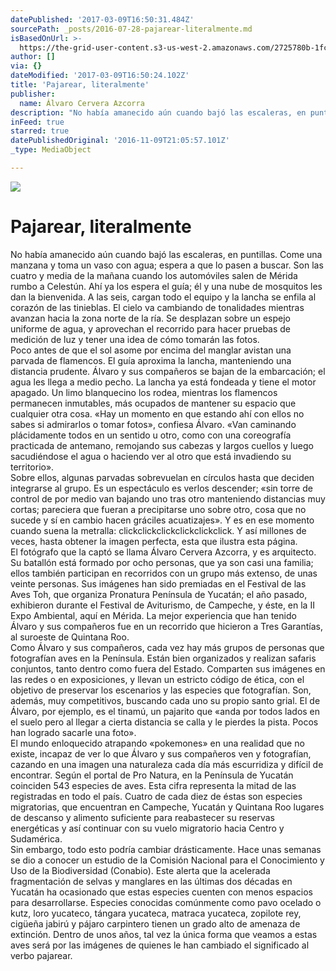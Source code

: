 ```yaml
---
datePublished: '2017-03-09T16:50:31.484Z'
sourcePath: _posts/2016-07-28-pajarear-literalmente.md
isBasedOnUrl: >-
  https://the-grid-user-content.s3-us-west-2.amazonaws.com/2725780b-1fc6-41c8-bfac-c6b62c38d942.jpg
author: []
via: {}
dateModified: '2017-03-09T16:50:24.102Z'
title: 'Pajarear, literalmente'
publisher:
  name: Álvaro Cervera Azcorra
description: "No había amanecido aún cuando bajó las escaleras, en puntillas. Come una manzana y toma un vaso con agua; espera a que lo pasen a buscar. Son las cuatro y media de la mañana cuando los automóviles salen de Mérida rumbo a Celestún. Ahí ya los espera el guía; él y una nube de mosquitos les dan la bienvenida. A las seis, cargan todo el equipo y la lancha se enfila al corazón de las tinieblas. El cielo va cambiando de tonalidades mientras avanzan hacia la zona norte de la ría. Se desplazan sobre un espejo uniforme de agua, y aprovechan el recorrido para hacer pruebas de medición de luz y tener una idea de cómo tomarán las fotos.\_Poco antes de que el sol asome por encima del manglar avistan una parvada de flamencos. El guía aproxima la lancha, manteniendo una distancia prudente. Álvaro y sus compañeros se bajan de la embarcación; el agua les llega a medio pecho. La lancha ya está fondeada y tiene el motor apagado. Un limo blanquecino los rodea, mientras los flamencos permanecen inmutables, más ocupados de mantener su espacio que cualquier otra cosa. «Hay un momento en que estando ahí con ellos no sabes si admirarlos o tomar fotos», confiesa Álvaro. «Van caminando plácidamente todos en un sentido u otro, como con una coreografía practicada de antemano, remojando sus cabezas y largos cuellos y luego sacudiéndose el agua o haciendo ver al otro que está invadiendo su territorio».\_Sobre ellos, algunas parvadas sobrevuelan en círculos hasta que deciden integrarse al grupo. Es un espectáculo es verlos descender; «sin torre de control de por medio van bajando uno tras otro manteniendo distancias muy cortas; pareciera que fueran a precipitarse uno sobre otro, cosa que no sucede y sí en cambio hacen gráciles acuatizajes». Y es en ese momento cuando suena la metralla: clickclickclickclickclickclick. Y así millones de veces, hasta obtener la imagen perfecta, esta que ilustra esta página.\_El fotógrafo que la captó se llama Álvaro Cervera Azcorra, y es arquitecto. Su batallón está formado por ocho personas, que ya son casi una familia; ellos también participan en recorridos con un grupo más extenso, de unas veinte personas.\_ Sus imágenes han sido premiadas en el Festival de las Aves Toh, que organiza Pronatura Península de Yucatán; el año pasado, exhibieron durante el Festival de Aviturismo, de Campeche, y éste, en la II Expo Ambiental, aquí en Mérida. La mejor experiencia que han tenido Álvaro y sus compañeros fue en un recorrido que hicieron a Tres Garantías, al suroeste de Quintana Roo. \_Como Álvaro y sus compañeros, cada vez hay más grupos de personas que fotografían aves en la Península. Están bien organizados y realizan safaris conjuntos, tanto dentro como fuera del Estado. Comparten sus imágenes en las redes o en exposiciones, y llevan un estricto código de ética, con el objetivo de preservar los escenarios y las especies que fotografían. Son, además, muy competitivos, buscando cada uno su propio santo grial.\_ El de Álvaro, por ejemplo, es el tinamú, un pajarito que «anda por todos lados en el suelo pero al llegar a cierta distancia se calla y le pierdes la pista. Pocos han logrado sacarle una foto».\_El mundo enloquecido atrapando «pokemones» en una realidad que no existe, incapaz de ver lo que Álvaro y sus compañeros ven y fotografían, cazando en una imagen una naturaleza cada día más escurridiza y difícil de encontrar.\_ Según el portal de Pro Natura, en la Península de Yucatán coinciden 543 especies de aves. Esta cifra representa la mitad de las registradas en todo el país. Cuatro de cada diez \_de éstas son especies migratorias, que encuentran en Campeche, Yucatán y Quintana Roo lugares de descanso y alimento suficiente para reabastecer su reservas energéticas y \_así continuar con su vuelo migratorio hacia Centro y Sudamérica.Sin embargo, todo esto podría cambiar drásticamente. Hace unas semanas se dio a conocer un estudio de la \_Comisión Nacional para el Conocimiento y Uso de la Biodiversidad (Conabio). Este alerta que la acelerada fragmentación de selvas y manglares en las últimas dos décadas en Yucatán ha ocasionado que estas especies cuenten con menos espacios para desarrollarse. Especies conocidas comúnmente como pavo ocelado o kutz, loro yucateco, tángara yucateca, matraca yucateca, zopilote rey, cigüeña jabirú y pájaro carpintero tienen un grado alto de amenaza de extinción. Dentro de unos años, tal vez la única forma que veamos a estas aves será por las imágenes de quienes le han cambiado el significado al verbo pajarear."
inFeed: true
starred: true
datePublishedOriginal: '2016-11-09T21:05:57.101Z'
_type: MediaObject

---
```

![](https://the-grid-user-content.s3-us-west-2.amazonaws.com/2725780b-1fc6-41c8-bfac-c6b62c38d942.jpg)

# Pajarear, literalmente

No había amanecido aún cuando bajó las escaleras, en puntillas. Come una manzana y toma un vaso con agua; espera a que lo pasen a buscar. Son las cuatro y media de la mañana cuando los automóviles salen de Mérida rumbo a Celestún. Ahí ya los espera el guía; él y una nube de mosquitos les dan la bienvenida. A las seis, cargan todo el equipo y la lancha se enfila al corazón de las tinieblas. El cielo va cambiando de tonalidades mientras avanzan hacia la zona norte de la ría. Se desplazan sobre un espejo uniforme de agua, y aprovechan el recorrido para hacer pruebas de medición de luz y tener una idea de cómo tomarán las fotos.   
Poco antes de que el sol asome por encima del manglar avistan una parvada de flamencos. El guía aproxima la lancha, manteniendo una distancia prudente. Álvaro y sus compañeros se bajan de la embarcación; el agua les llega a medio pecho. La lancha ya está fondeada y tiene el motor apagado. Un limo blanquecino los rodea, mientras los flamencos permanecen inmutables, más ocupados de mantener su espacio que cualquier otra cosa. «Hay un momento en que estando ahí con ellos no sabes si admirarlos o tomar fotos», confiesa Álvaro. «Van caminando plácidamente todos en un sentido u otro, como con una coreografía practicada de antemano, remojando sus cabezas y largos cuellos y luego sacudiéndose el agua o haciendo ver al otro que está invadiendo su territorio».   
Sobre ellos, algunas parvadas sobrevuelan en círculos hasta que deciden integrarse al grupo. Es un espectáculo es verlos descender; «sin torre de control de por medio van bajando uno tras otro manteniendo distancias muy cortas; pareciera que fueran a precipitarse uno sobre otro, cosa que no sucede y sí en cambio hacen gráciles acuatizajes». Y es en ese momento cuando suena la metralla: clickclickclickclickclickclick. Y así millones de veces, hasta obtener la imagen perfecta, esta que ilustra esta página.   
El fotógrafo que la captó se llama Álvaro Cervera Azcorra, y es arquitecto. Su batallón está formado por ocho personas, que ya son casi una familia; ellos también participan en recorridos con un grupo más extenso, de unas veinte personas.  Sus imágenes han sido premiadas en el Festival de las Aves Toh, que organiza Pronatura Península de Yucatán; el año pasado, exhibieron durante el Festival de Aviturismo, de Campeche, y éste, en la II Expo Ambiental, aquí en Mérida. La mejor experiencia que han tenido Álvaro y sus compañeros fue en un recorrido que hicieron a Tres Garantías, al suroeste de Quintana Roo.    
Como Álvaro y sus compañeros, cada vez hay más grupos de personas que fotografían aves en la Península. Están bien organizados y realizan safaris conjuntos, tanto dentro como fuera del Estado. Comparten sus imágenes en las redes o en exposiciones, y llevan un estricto código de ética, con el objetivo de preservar los escenarios y las especies que fotografían. Son, además, muy competitivos, buscando cada uno su propio santo grial.  El de Álvaro, por ejemplo, es el tinamú, un pajarito que «anda por todos lados en el suelo pero al llegar a cierta distancia se calla y le pierdes la pista. Pocos han logrado sacarle una foto».   
El mundo enloquecido atrapando «pokemones» en una realidad que no existe, incapaz de ver lo que Álvaro y sus compañeros ven y fotografían, cazando en una imagen una naturaleza cada día más escurridiza y difícil de encontrar.  Según el portal de Pro Natura, en la Península de Yucatán coinciden 543 especies de aves. Esta cifra representa la mitad de las registradas en todo el país. Cuatro de cada diez  de éstas son especies migratorias, que encuentran en Campeche, Yucatán y Quintana Roo lugares de descanso y alimento suficiente para reabastecer su reservas energéticas y  así continuar con su vuelo migratorio hacia Centro y Sudamérica.  
Sin embargo, todo esto podría cambiar drásticamente. Hace unas semanas se dio a conocer un estudio de la  Comisión Nacional para el Conocimiento y Uso de la Biodiversidad (Conabio). Este alerta que la acelerada fragmentación de selvas y manglares en las últimas dos décadas en Yucatán ha ocasionado que estas especies cuenten con menos espacios para desarrollarse. Especies conocidas comúnmente como pavo ocelado o kutz, loro yucateco, tángara yucateca, matraca yucateca, zopilote rey, cigüeña jabirú y pájaro carpintero tienen un grado alto de amenaza de extinción. Dentro de unos años, tal vez la única forma que veamos a estas aves será por las imágenes de quienes le han cambiado el significado al verbo pajarear.